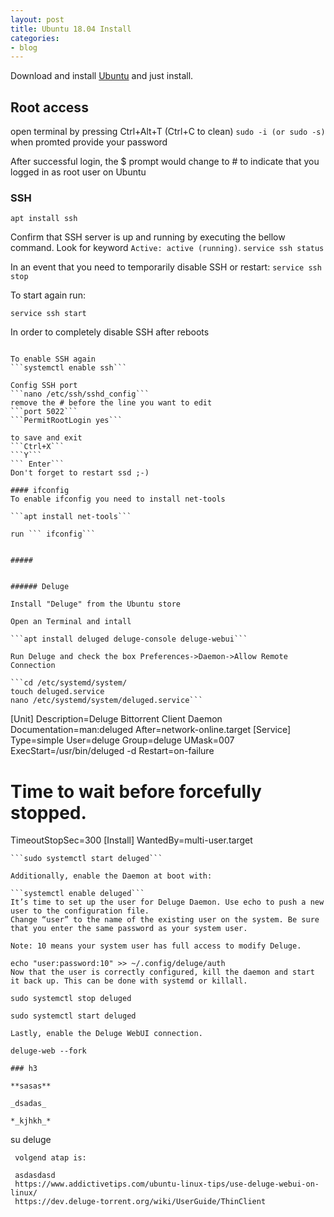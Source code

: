 ```yaml
---
layout: post
title: Ubuntu 18.04 Install
categories:
- blog
---
```


Download and install [Ubuntu](https://ubuntu.com/download/desktop) and just install.

## Root access

open terminal by pressing Ctrl+Alt+T (Ctrl+C to clean)
```sudo -i (or sudo -s)``` 
when promted provide your password

After successful login, the $ prompt would change to # 
to indicate that you logged in as root user on Ubuntu

### SSH

```apt install ssh```

Confirm that SSH server is up and running by executing the bellow command. 
Look for keyword ```Active: active (running)```.
```service ssh status```

In an event that you need to temporarily disable SSH or restart:
```service ssh stop```

To start again run:

```service ssh start```

In order to completely disable SSH after reboots 
```systemctl disable ssh

To enable SSH again
```systemctl enable ssh```

Config SSH port
```nano /etc/ssh/sshd_config```
remove the # before the line you want to edit
```port 5022```
```PermitRootLogin yes```

to save and exit
```Ctrl+X```
```Y```
``` Enter```
Don't forget to restart ssd ;-)

#### ifconfig
To enable ifconfig you need to install net-tools

```apt install net-tools```

run ``` ifconfig```


#####


###### Deluge

Install "Deluge" from the Ubuntu store 

Open an Terminal and intall

```apt install deluged deluge-console deluge-webui```

Run Deluge and check the box Preferences->Daemon->Allow Remote Connection

```cd /etc/systemd/system/
touch deluged.service
nano /etc/systemd/system/deluged.service```

```
[Unit]
Description=Deluge Bittorrent Client Daemon
Documentation=man:deluged
After=network-online.target
[Service]
Type=simple
User=deluge
Group=deluge
UMask=007
ExecStart=/usr/bin/deluged -d
Restart=on-failure
# Time to wait before forcefully stopped.
TimeoutStopSec=300
[Install]
WantedBy=multi-user.target
```
```sudo systemctl start deluged```

Additionally, enable the Daemon at boot with:

```systemctl enable deluged```
It’s time to set up the user for Deluge Daemon. Use echo to push a new user to the configuration file. 
Change “user” to the name of the existing user on the system. Be sure that you enter the same password as your system user.

Note: 10 means your system user has full access to modify Deluge.

echo "user:password:10" >> ~/.config/deluge/auth
Now that the user is correctly configured, kill the daemon and start it back up. This can be done with systemd or killall.

sudo systemctl stop deluged

sudo systemctl start deluged

Lastly, enable the Deluge WebUI connection.

deluge-web --fork

### h3

**sasas**

_dsadas_

*_kjhkh_*

``` 
su deluge
```
 volgend atap is:
 
 asdasdasd
 https://www.addictivetips.com/ubuntu-linux-tips/use-deluge-webui-on-linux/
 https://dev.deluge-torrent.org/wiki/UserGuide/ThinClient
